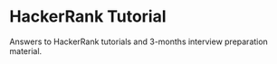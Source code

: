 # HackerRank Tutorial

Answers to HackerRank tutorials and 3-months interview preparation material.
